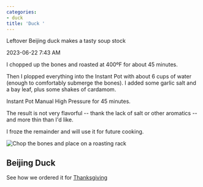 ```yaml
---
categories:
- duck
title: 'Duck '
---
```


Leftover Beijing duck makes a tasty soup stock

2023-06-22 7:43 AM

I chopped up the bones and roasted at 400ºF for about 45 minutes.

Then I plopped everything into the Instant Pot with about 6 cups of water (enough to comfortably submerge the bones).  I added some garlic salt and a bay leaf, plus some shakes of cardamom.

Instant Pot Manual High Pressure for 45 minutes.

The result is not very flavorful -- thank the lack of salt or other aromatics -- and more thin than I'd like.

I froze the remainder and will use it for future cooking.

![Chop the bones and place on a roasting rack](https://sat02pap004files.storage.live.com/y4mrlFvxtVdcMwyMhbGHZ6lfdAw3f-y_S-cZxZK8QSowNbs-Eq3wb1iP1Z2k8iR2z0zQsD2AzuUMujaU82Pyvhkm14fnEEbwL81txveUHu0XN3ZWFCoXrAxumHxLo2jfSB2L1LcSKfu4rWWg8rMCGvzyWxdIIkJ3r_atn_l_Jv0uFSIQbCCn5HFxmxpaXp9ogkp?width=660&height=495&cropmode=none?no.jpg)


## Beijing Duck

See how we ordered it for [Thanksgiving](https://www.evernote.com/shard/s7/nl/748304/70d978ad-6034-43b8-8fa9-68c91aa5b2d2?title=Thanksgiving%20Duck%202021)